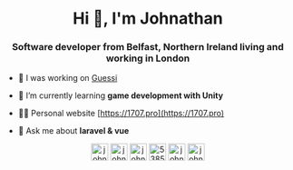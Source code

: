 <h1 align="center">Hi 👋, I'm Johnathan</h1>
<h3 align="center">Software developer from Belfast, Northern Ireland living and working in London</h3>

- 🔭 I was working on [Guessi](https://gues.si)

- 🌱 I’m currently learning **game development with Unity**

- 👨‍💻 Personal website [https://1707.pro](https://1707.pro)

- 💬 Ask me about **laravel & vue**

<p align="center">
<a href="https://dev.to/johnathan" target="blank"><img align="center" src="https://cdn.jsdelivr.net/npm/simple-icons@3.0.1/icons/dev-dot-to.svg" alt="johnathan" height="30" width="30" /></a>
<a href="https://twitter.com/johnathan1707" target="blank"><img align="center" src="https://cdn.jsdelivr.net/npm/simple-icons@3.0.1/icons/twitter.svg" alt="johnathan1707" height="30" width="30" /></a>
<a href="https://linkedin.com/in/johnathan-barrett-521504101" target="blank"><img align="center" src="https://cdn.jsdelivr.net/npm/simple-icons@3.0.1/icons/linkedin.svg" alt="johnathan-barrett-521504101" height="30" width="30" /></a>
<a href="https://stackoverflow.com/users/538577" target="blank"><img align="center" src="https://cdn.jsdelivr.net/npm/simple-icons@3.0.1/icons/stackoverflow.svg" alt="538577" height="30" width="30" /></a>
<a href="https://instagram.com/johnathan1707" target="blank"><img align="center" src="https://cdn.jsdelivr.net/npm/simple-icons@3.0.1/icons/instagram.svg" alt="johnathan1707" height="30" width="30" /></a>
<a href="https://dribbble.com/johnathan" target="blank"><img align="center" src="https://cdn.jsdelivr.net/npm/simple-icons@3.0.1/icons/dribbble.svg" alt="johnathan" height="30" width="30" /></a>
</p>
